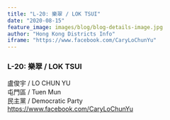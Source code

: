 ```yaml
---
title: "L-20: 樂翠 / LOK TSUI"
date: "2020-08-15"
feature_image: images/blog/blog-details-image.jpg
author: "Hong Kong Districts Info"
iframe: "https://www.facebook.com/CaryLoChunYu"
---
```


### L-20: 樂翠 / LOK TSUI  
盧俊宇 / LO CHUN YU  
屯門區 / Tuen Mun  
民主黨 / Democratic Party  
https://www.facebook.com/CaryLoChunYu
